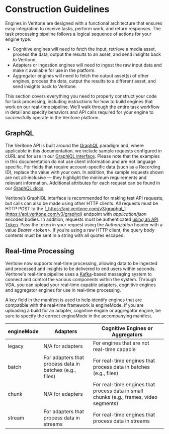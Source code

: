# Construction Guidelines

Engines in Veritone are designed with a functional architecture that ensures easy integration to receive tasks, perform work, and return responses. The task processing pipeline follows a logical sequence of actions for your engine type:

* Cognitive engines will need to fetch the input, retrieve a media asset, process the data, output the results to an asset, and send insights back to Veritone. 
* Adapters or ingestion engines will need to ingest the raw input data and make it available for use in the platform. 
* Aggregator engines will need to fetch the output asset(s) of other engines, process the data, output the results to a different asset, and send insights back to Veritone.

This section covers everything you need to properly construct your code for task processing, including instructions for how to build engines that work on our real-time pipeline. We&rsquo;ll walk through the entire task workflow in detail and specify behaviors and API calls required for your engine to successfully operate in the Veritone platform.

## GraphQL

The Veritone API is built around the [GraphQL](http://graphql.org/learn/) paradigm and, where applicable in this documentation, we include sample requests configured in cURL and for use in our [GraphiQL interface](https://api.veritone.com/v3/graphiql). Please note that the examples in this documentation do not use client information and are not language specific. For fields that require account-specific data (such as a Recording ID), replace the value with your own. In addition, the sample requests shown are not all-inclusive &mdash; they highlight the minimum requirements and relevant information. Additional attributes for each request can be found in our [GraphQL docs](https://api.veritone.com/v3/graphqldocs/).

Veritone&rsquo;s GraphiQL interface is recommended for making test API requests, but calls can also be made using other HTTP clients. All requests must be HTTP POST to the [_https://api.veritone.com/v3/graphql_](https://api.veritone.com/v3/graphql) endpoint with *application/json* encoded bodies. In addition, requests must be authenticated [using an API Token](apis/authentication). Pass the token in your request using the _Authorization_ header with a value _Bearer \<token\>_. If you&rsquo;re using a raw HTTP client, the query body contents must be sent in a string with all quotes escaped.

## Real-time Processing

Veritone now supports real-time processing, allowing data to be ingested and processed and insights to be delivered to end users within seconds. Veritone's real-time pipeline uses a [Kafka](https://kafka.apache.org/)-based messaging system to connect and control the various components within the system. Through VDA, you can upload your real-time capable adapters, cognitive engines and aggregator engines for use in real-time processing.

A key field in the manifest is used to help identify engines that are compatible with the real-time framework is engineMode. If you are uploading a build for an adapter, cognitive engine or aggregator engine, be sure to specify the correct engineMode in the accompanying manifest.

| engineMode | Adapters | Cognitive Engines or Aggregators |
| ---------- | -------- | -------------------------------- |
| legacy | N/A for adapters | For engines that are not real-time capable |
| batch  | For adapters that process data in batches (e.g., files)| For real-time engines that process data in batches (e.g., files) |
| chunk  | N/A for adapters | For real-time engines that process data in small chunks (e.g., frames, video segments) |
| stream | For adapters that process data in streams | For real-time engines that process data in streams |
 
